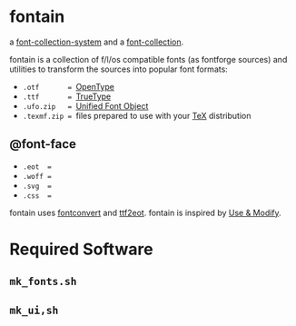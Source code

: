 fontain
=======

a [font-collection-system](https://github.com/lafkon/fontain) 
and a [font-collection](http://fountain.x).


fontain is a collection of f/l/os compatible fonts (as fontforge 
sources) and utilities to transform the sources into 
popular font formats:

- `.otf       = `[OpenType](http://en.wikipedia.org/wiki/OpenType)
- `.ttf       = `[TrueType](http://en.wikipedia.org/wiki/TrueType)
- `.ufo.zip   = `[Unified Font Object](http://unifiedfontobject.org/)
- `.texmf.zip = `files prepared to use with your [TeX](http://en.wikipedia.org/wiki/TeX) distribution

## @font-face

- `.eot  =` 
- `.woff =`
- `.svg  =`
- `.css  =`

fontain uses [fontconvert](https://gitorious.org/manufacturaindhacks/tinytypetools/source/fontconvert) and 
[ttf2eot](https://github.com/metaflop/ttf2eot). fontain is inspired by [Use & Modify](http://usemodify.com/).



# Required Software

## `mk_fonts.sh`



## `mk_ui,sh`






